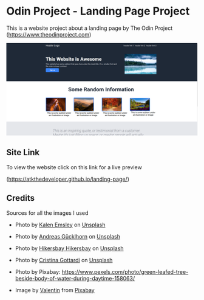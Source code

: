 # Odin Project - Landing Page Project

This is a website project about a landing page by The Odin Project (https://www.theodinproject.com)

![A screenshot of the website](image.png)

## Site Link
To view the website click on this link for a live preview

(https://atkthedeveloper.github.io/landing-page/)

## Credits
Sources for all the images I used 
* Photo by <a href="https://unsplash.com/@kalenemsley?utm_content=creditCopyText&utm_medium=referral&utm_source=unsplash">Kalen Emsley</a> on <a href="https://unsplash.com/photos/body-of-water-surrounding-with-trees-_LuLiJc1cdo?utm_content=creditCopyText&utm_medium=referral&utm_source=unsplash">Unsplash</a>

* Photo by <a href="https://unsplash.com/@draufsicht?utm_content=creditCopyText&utm_medium=referral&utm_source=unsplash">Andreas Gücklhorn</a> on <a href="https://unsplash.com/photos/birds-eye-view-photography-of-trees-and-body-of-water-mawU2PoJWfU?utm_content=creditCopyText&utm_medium=referral&utm_source=unsplash">Unsplash</a>

* Photo by <a href="https://unsplash.com/@hikersbay?utm_content=creditCopyText&utm_medium=referral&utm_source=unsplash">Hikersbay Hikersbay</a> on <a href="https://unsplash.com/photos/grand-canyon-arizona-YG_Fxyqz9xg?utm_content=creditCopyText&utm_medium=referral&utm_source=unsplash">Unsplash</a>

* Photo by <a href="https://unsplash.com/@cristina_gottardi?utm_content=creditCopyText&utm_medium=referral&utm_source=unsplash">Cristina Gottardi</a> on <a href="https://unsplash.com/photos/mountains-at-golden-hour-wndpWTiDuT0?utm_content=creditCopyText&utm_medium=referral&utm_source=unsplash">Unsplash</a>

* Photo by Pixabay: https://www.pexels.com/photo/green-leafed-tree-beside-body-of-water-during-daytime-158063/

* Image by <a href="https://pixabay.com/users/valiphotos-1720744/?utm_source=link-attribution&utm_medium=referral&utm_campaign=image&utm_content=1072821">Valentin</a> from <a href="https://pixabay.com//?utm_source=link-attribution&utm_medium=referral&utm_campaign=image&utm_content=1072821">Pixabay</a>
